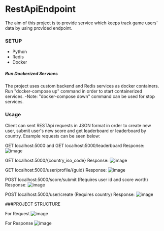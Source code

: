 # RestApiEndpoint

The aim of this project is to provide service which keeps track game users' data by using provided endpoint.

### SETUP
- Python
- Redis
- Docker

##### Run Dockerized Services

The project uses custom backend and Redis services as docker containers. Run "docker-compose up" command in order to start containerized services.
-Note: "docker-compose down" command can be used for stop services.

### Usage

Client can sent RESTApi requests in JSON format in order to create new user, submit user's new score and get leaderboard or leaderboard by country. 
Example requests can be seen below:

GET localhost:5000 and GET localhost:5000/leaderboard
Response:
![image](https://user-images.githubusercontent.com/45763123/112211000-70920700-8c2c-11eb-9025-0da23fc5a143.png)

GET localhost:5000/{country_iso_code}
Response:
![image](https://user-images.githubusercontent.com/45763123/112211327-d2527100-8c2c-11eb-847b-eceb8537d541.png)

GET localhost:5000/user/profile/{guid}
Response:
![image](https://user-images.githubusercontent.com/45763123/112211841-54db3080-8c2d-11eb-97ff-c71a805c523a.png)

POST localhost:5000/score/submit  (Requires user id and score worth)
Response:
![image](https://user-images.githubusercontent.com/45763123/112212166-b3a0aa00-8c2d-11eb-8b6d-3c1cce825cd7.png)

POST localhost:5000/user/create (Requires country)
Response:
![image](https://user-images.githubusercontent.com/45763123/112211567-1c3b5700-8c2d-11eb-9b9d-010e8307f88f.png)

###PROJECT STRUCTURE

For Request
![image](https://user-images.githubusercontent.com/45763123/112214738-9a4d2d00-8c30-11eb-88c8-617f3b6e33ab.png)

For Response
![image](https://user-images.githubusercontent.com/45763123/112215960-07ad8d80-8c32-11eb-8f65-35ae09db2fa3.png)




